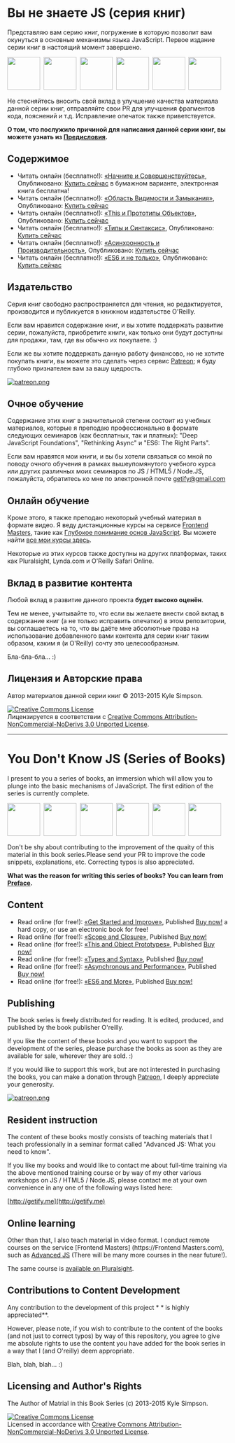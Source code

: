 # Вы не знаете JS (серия книг)

Представляю вам серию книг, погружение в которую позволит вам окунуться в основные механизмы языка JavaScript. Первое издание серии книг в настоящий момент завершено.

<a href="http://shop.oreilly.com/product/0636920039303.do"><img src="up %26 going/cover.jpg" width="75"></a>&nbsp;
<a href="http://shop.oreilly.com/product/0636920026327.do"><img src="scope %26 closures/cover.jpg" width="75"></a>&nbsp;
<a href="http://shop.oreilly.com/product/0636920033738.do"><img src="this %26 object prototypes/cover.jpg" width="75"></a>&nbsp;
<a href="http://shop.oreilly.com/product/0636920033745.do"><img src="types %26 grammar/cover.jpg" width="75"></a>&nbsp;
<a href="http://shop.oreilly.com/product/0636920033752.do"><img src="async %26 performance/cover.jpg" width="75"></a>&nbsp;
<a href="http://shop.oreilly.com/product/0636920033769.do"><img src="es6 %26 beyond/cover.jpg" width="75"></a>

Не стесняйтесь вносить свой вклад в улучшение качества материала данной серии книг, отправляйте свои PR для улучшения фрагментов кода, пояснений и т.д. Исправление опечаток также приветствуется.

**О том, что послужило причиной для написания данной серии книг, вы можете узнать из [Предисловия](preface.md).**

## Содержимое

* Читать онлайн (бесплатно!): [«Начните и Совершенствуйтесь»](up%20%26%20going/README.md#Вы-не-знаете-js-Начните-и-Совершенствуйтесь), Опубликовано: [Купить сейчас](http://shop.oreilly.com/product/0636920039303.do) в бумажном варианте, электронная книга бесплатна!
* Читать онлайн (бесплатно!): [«Область Видимости и Замыкания»](scope%20%26%20closures/README.md#Вы-не-знаете-js-Область-видимости-и-замыкания), Опубликовано: [Купить сейчас](http://shop.oreilly.com/product/0636920026327.do)
* Читать онлайн (бесплатно!): [«This и Прототипы Объектов»](this%20%26%20object%20prototypes/README.md#you-dont-know-js-this--object-prototypes), Опубликовано: [Купить сейчас](http://shop.oreilly.com/product/0636920033738.do)
* Читать онлайн (бесплатно!): [«Типы и Синтаксис»](types%20%26%20grammar/README.md#you-dont-know-js-types--grammar), Опубликовано: [Купить сейчас](http://shop.oreilly.com/product/0636920033745.do)
* Читать онлайн (бесплатно!): [«Асинхронность и Производительность»](async%20%26%20performance/README.md#you-dont-know-js-async--performance), Опубликовано: [Купить сейчас](http://shop.oreilly.com/product/0636920033752.do)
* Читать онлайн (бесплатно!): [«ES6 и не только»](es6%20%26%20beyond/README.md#you-dont-know-js-es6--beyond), Опубликовано: [Купить сейчас](https://www.ozon.ru/context/detail/id/137473815/)

## Издательство

Серия книг свободно распространяется для чтения, но редактируется, производится и публикуется в книжном издательстве O'Reilly.

Если вам нравится содержание книг, и вы хотите поддержать развитие серии, пожалуйста, приобретите книги, как только они будут доступны для продажи, там, где вы обычно их покупаете. :)

Если же вы хотите поддержать данную работу финансово, но не хотите покупать книги, вы можете это сделать через сервис [Patreon](https://www.patreon.com/getify); я буду глубоко признателен вам за вашу щедрость.

<a href="https://www.patreon.com/getify">[![patreon.png](https://c5.patreon.com/external/logo/become_a_patron_button.png)](https://www.patreon.com/getify)</a>

## Очное обучение

Содержание этих книг в значительной степени состоит из учебных материалов, которые я преподаю профессионально в формате следующих семинаров (как бесплатных, так и платных): "Deep JavaScript Foundations", "Rethinking Async" и "ES6: The Right Parts".

Если вам нравятся мои книги, и вы бы хотели связаться со мной по поводу очного обучения в рамках вышеупомянутого учебного курса или других различных моих семинаров по JS / HTML5 / Node.JS, пожалуйста, обратитесь ко мне по электронной почте getify@gmail.com

## Онлайн обучение

Кроме этого, я также преподаю некоторый учебный материал в формате видео. Я веду дистанционные курсы на сервисе [Frontend Masters](https://FrontendMasters.com), такие как [Глубокое понимание основ JavaScript](https://frontendmasters.com/courses/javascript-foundations/). Вы можете найти [все мои курсы здесь](https://frontendmasters.com/kyle-simpson/).

Некоторые из этих курсов также доступны на других платформах, таких как Pluralsight, Lynda.com и O'Reilly Safari Online.

## Вклад в развитие контента

Любой вклад в развитие данного проекта **будет высоко оценён**.

Тем не менее, учитывайте то, что если вы желаете внести свой вклад в содержание книг (а не только исправить опечатки) в этом репозитории, вы соглашаетесь на то, что вы даёте мне абсолютные права на использование добавленного вами контента для серии книг таким образом, каким я (и O'Reilly) сочту это целесообразным.

Бла-бла-бла... :)

## Лицензия и Авторские права

Автор материалов данной серии книг &copy; 2013-2015 Kyle Simpson.

<a rel="license" href="http://creativecommons.org/licenses/by-nc-nd/3.0/"><img alt="Creative Commons License" style="border-width:0" src="https://i.creativecommons.org/l/by-nc-nd/3.0/88x31.png" /></a><br />Лицензируется в соответствии с <a rel="license" href="http://creativecommons.org/licenses/by-nc-nd/3.0/">Creative Commons Attribution-NonCommercial-NoDerivs 3.0 Unported License</a>.

---

# You Don't Know JS (Series of Books)

I present to you a series of books, an immersion which will allow you to plunge into the basic mechanisms of JavaScript. The first edition of the series is currently complete.

<a href="http://shop.oreilly.com/product/0636920039303.do"><img src="up %26 going/cover.jpg" width="75"></a>&nbsp;
<a href="http://shop.oreilly.com/product/0636920026327.do"><img src="scope %26 closures/cover.jpg" width="75"></a>&nbsp;
<a href="http://shop.oreilly.com/product/0636920033738.do"><img src="this %26 object prototypes/cover.jpg" width="75"></a>&nbsp;
<a href="http://shop.oreilly.com/product/0636920033745.do"><img src="types %26 grammar/cover.jpg" width="75"></a>&nbsp;
<a href="http://shop.oreilly.com/product/0636920033752.do"><img src="async %26 performance/cover.jpg" width="75"></a>&nbsp;
<a href="http://shop.oreilly.com/product/0636920033769.do"><img src="es6 %26 beyond/cover.jpg" width="75"></a>

Don't be shy about contributing to the improvement of the quaity of this material in this book series.Please send your PR to improve the code snippets, explanations, etc. Correcting typos is also appreciated.

**What was the reason for writing this series of books? You can learn from [Preface](preface.md).**

## Content

* Read online (for free!): [«Get Started and Improve»](up%20%26%20going/README.md#Вы-не-знаете-js-Начните-и-Совершенствуйтесь), Published [Buy now!](http://shop.oreilly.com/product/0636920039303.do) a hard copy, or use an electronic book for free!
* Read online (for free!): [«Scope and Closure»](scope%20%26%20closures/README.md#Вы-не-знаете-js-Область-видимости-и-замыкания), Published [Buy now!](http://shop.oreilly.com/product/0636920026327.do)
* Read online (for free!): [«This and Object Prototypes»](this%20%26%20object%20prototypes/README.md#you-dont-know-js-this--object-prototypes), Published [Buy now!](http://shop.oreilly.com/product/0636920033738.do)
* Read online (for free!): [«Types and Syntax»](types%20%26%20grammar/README.md#you-dont-know-js-types--grammar), Published [Buy now!](http://shop.oreilly.com/product/0636920033745.do)
* Read online (for free!): [«Asynchronous and Performance»](async%20%26%20performance/README.md#you-dont-know-js-async--performance), Published [Buy now!](http://shop.oreilly.com/product/0636920033752.do)
* Read online (for free!): [«ES6 and More»](es6%20%26%20beyond/README.md#you-dont-know-js-es6--beyond), Published [Buy now!](https://www.ozon.ru/context/detail/id/137473815/)

## Publishing

The book series is freely distributed for reading. It is edited, produced, and published by the book publisher O'reilly.

If you like the content of these books and you want to support the development of the series, please purchase the books as soon as they are available for sale, wherever they are sold. :)

If you would like to support this work, but are not interested in purchasing the books, you can make a donation through [Patreon](https://www.patreon.com/getify), I deeply appreciate your generosity.

<a href="https://www.patreon.com/getify">[![patreon.png](https://s11.postimg.org/axpzguh77/patreon.png)](https://www.patreon.com/getify)</a>

## Resident instruction

The content of these books mostly consists of teaching materials that I teach professionally in a seminar format called "Advanced JS: What you need to know".

If you like my books and would like to contact me about full-time training via the above mentioned training course or by way of my other various workshops on JS / HTML5 / Node.JS, please contact me at your own convenience in any one of the following ways listed here:

[http://getify.me](http://getify.me)

## Online learning

Other than that, I also teach material in video format. I conduct remote courses on the service [Frontend Masters] (https://Frontend Masters.com), such as [Advanced JS](https://frontendmasters.com/courses/advanced-javascript/) (There will be many more courses in the near future!).

The same course is [available on Pluralsight](http://www.pluralsight.com/courses/advanced-javascript).

## Contributions to Content Development

Any contribution to the development of this project * * is highly appreciated**.

However, please note, if you wish to contribute to the content of the books (and not just to correct typos) by way of this repository, you agree to give me absolute rights to use the content you have added for the book series in a way that I (and O'reilly) deem appropriate.

Blah, blah, blah... :)

## Licensing and Author's Rights

The Author of Matrial in this Book Series (c) 2013-2015 Kyle Simpson.

<a rel="license" href="http://creativecommons.org/licenses/by-nc-nd/3.0/"><img alt="Creative Commons License" style="border-width:0" src="https://i.creativecommons.org/l/by-nc-nd/3.0/88x31.png" /></a><br />Licensed in accordance with <a rel="license" href="http://creativecommons.org/licenses/by-nc-nd/3.0/">Creative Commons Attribution-NonCommercial-NoDerivs 3.0 Unported License</a>.

